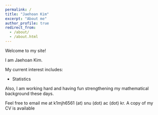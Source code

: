 ```yaml
---
permalink: /
title: "Jaehoan Kim"
excerpt: "About me"
author_profile: true
redirect_from:
  - /about/
  - /about.html
---
```

Welcome to my site!  

I am Jaehoan Kim.


My current interest includes:  

* Statistics


Also, I am working hard and having fun strengthening my mathematical background these days.

Feel free to email me at k1mjh6561 (at) snu (dot) ac (dot) kr. A copy of my CV is available